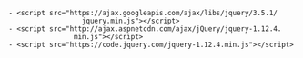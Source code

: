     - <script src="https://ajax.googleapis.com/ajax/libs/jquery/3.5.1/
                      jquery.min.js"></script>
    - <script src="http://ajax.aspnetcdn.com/ajax/jQuery/jquery-1.12.4.
                    min.js"></script>
    - <script src="https://code.jquery.com/jquery-1.12.4.min.js"></script>
